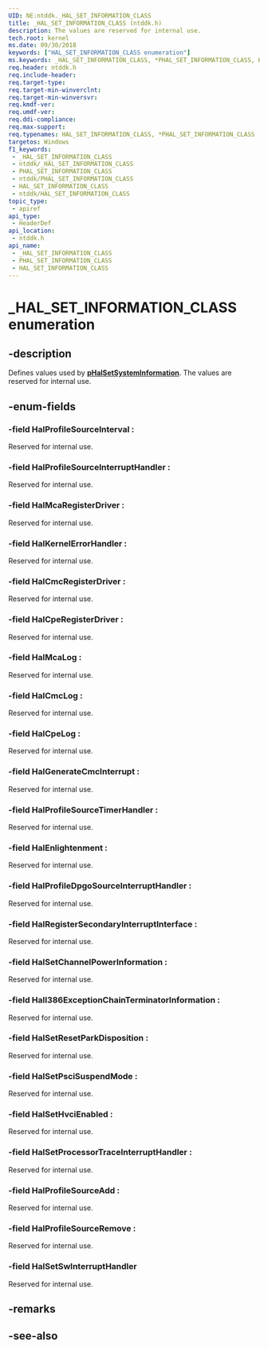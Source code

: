 ```yaml
---
UID: NE:ntddk._HAL_SET_INFORMATION_CLASS
title: _HAL_SET_INFORMATION_CLASS (ntddk.h)
description: The values are reserved for internal use.
tech.root: kernel
ms.date: 09/30/2018
keywords: ["HAL_SET_INFORMATION_CLASS enumeration"]
ms.keywords: _HAL_SET_INFORMATION_CLASS, *PHAL_SET_INFORMATION_CLASS, HAL_SET_INFORMATION_CLASS,
req.header: ntddk.h
req.include-header: 
req.target-type: 
req.target-min-winverclnt: 
req.target-min-winversvr: 
req.kmdf-ver: 
req.umdf-ver: 
req.ddi-compliance: 
req.max-support: 
req.typenames: HAL_SET_INFORMATION_CLASS, *PHAL_SET_INFORMATION_CLASS
targetos: Windows
f1_keywords:
 - _HAL_SET_INFORMATION_CLASS
 - ntddk/_HAL_SET_INFORMATION_CLASS
 - PHAL_SET_INFORMATION_CLASS
 - ntddk/PHAL_SET_INFORMATION_CLASS
 - HAL_SET_INFORMATION_CLASS
 - ntddk/HAL_SET_INFORMATION_CLASS
topic_type:
 - apiref
api_type:
 - HeaderDef
api_location:
 - ntddk.h
api_name:
 - _HAL_SET_INFORMATION_CLASS
 - PHAL_SET_INFORMATION_CLASS
 - HAL_SET_INFORMATION_CLASS
---
```


# _HAL_SET_INFORMATION_CLASS enumeration


## -description

Defines values used by [**pHalSetSystemInformation**](nc-ntddk-phalsetsysteminformation.md). The values are reserved for internal use.

## -enum-fields

### -field HalProfileSourceInterval : 

Reserved for internal use.

### -field HalProfileSourceInterruptHandler : 

Reserved for internal use.

### -field HalMcaRegisterDriver : 

Reserved for internal use.

### -field HalKernelErrorHandler : 

Reserved for internal use.

### -field HalCmcRegisterDriver : 

Reserved for internal use.

### -field HalCpeRegisterDriver : 

Reserved for internal use.

### -field HalMcaLog : 

Reserved for internal use.

### -field HalCmcLog : 

Reserved for internal use.

### -field HalCpeLog : 

Reserved for internal use.

### -field HalGenerateCmcInterrupt : 

Reserved for internal use.

### -field HalProfileSourceTimerHandler : 

Reserved for internal use.

### -field HalEnlightenment : 

Reserved for internal use.

### -field HalProfileDpgoSourceInterruptHandler : 

Reserved for internal use.

### -field HalRegisterSecondaryInterruptInterface : 

Reserved for internal use.

### -field HalSetChannelPowerInformation : 

Reserved for internal use.

### -field HalI386ExceptionChainTerminatorInformation : 

Reserved for internal use.

### -field HalSetResetParkDisposition : 

Reserved for internal use.

### -field HalSetPsciSuspendMode : 

Reserved for internal use.

### -field HalSetHvciEnabled : 

Reserved for internal use.

### -field HalSetProcessorTraceInterruptHandler : 

Reserved for internal use.

### -field HalProfileSourceAdd : 

Reserved for internal use.

### -field HalProfileSourceRemove : 

Reserved for internal use.

### -field HalSetSwInterruptHandler 

Reserved for internal use.

## -remarks

## -see-also


